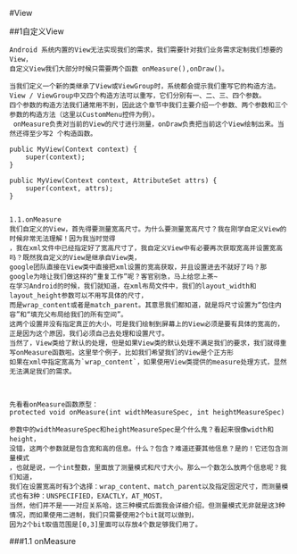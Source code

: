 #View

##1自定义View
	
	Android 系统内置的View无法实现我们的需求，我们需要针对我们业务需求定制我们想要的View，
	自定义View我们大部分时候只需要两个函数 onMeasure(),onDraw()。

	当我们定义一个新的类继承了View或ViewGroup时，系统都会提示我们重写它的构造方法。View / ViewGroup中又四个构造方法可以重写，它们分别有一、二、三、四个参数。
	四个参数的构造方法我们通常用不到，因此这个章节中我们主要介绍一个参数、两个参数和三个参数的构造方法（这里以CustomMenu控件为例）。
	 onMeasure负责对当前的View的尺寸进行测量，onDraw负责把当前这个View绘制出来。当然还得至少写2 个构造函数。

	public MyView(Context context) {
        super(context);
    }

    public MyView(Context context, AttributeSet attrs) {
        super(context, attrs); 
    }


    1.1.onMeasure
    我们自定义的View，首先得要测量宽高尺寸。为什么要测量宽高尺寸？我在刚学自定义View的时候非常无法理解！因为我当时觉得
    ，我在xml文件中已经指定好了宽高尺寸了，我自定义View中有必要再次获取宽高并设置宽高吗？既然我自定义的View是继承自View类，
    google团队直接在View类中直接把xml设置的宽高获取，并且设置进去不就好了吗？那google为啥让我们做这样的“重复工作”呢？客官别急，马上给您上茶~
    在学习Android的时候，我们就知道，在xml布局文件中，我们的layout_width和layout_height参数可以不用写具体的尺寸，
    而是wrap_content或者是match_parent。其意思我们都知道，就是将尺寸设置为“包住内容”和“填充父布局给我们的所有空间”。
    这两个设置并没有指定真正的大小，可是我们绘制到屏幕上的View必须是要有具体的宽高的，正是因为这个原因，我们必须自己去处理和设置尺寸。
    当然了，View类给了默认的处理，但是如果View类的默认处理不满足我们的要求，我们就得重写onMeasure函数啦。这里举个例子，比如我们希望我们的View是个正方形
    如果在xml中指定宽高为`wrap_content`，如果使用View类提供的measure处理方式，显然无法满足我们的需求。



    先看看onMeasure函数原型：
    protected void onMeasure(int widthMeasureSpec, int heightMeasureSpec)

    参数中的widthMeasureSpec和heightMeasureSpec是个什么鬼？看起来很像width和height，
    没错，这两个参数就是包含宽和高的信息。什么？包含？难道还要其他信息？是的！它还包含测量模式
    ，也就是说，一个int整数，里面放了测量模式和尺寸大小。那么一个数怎么放两个信息呢？我们知道，
    我们在设置宽高时有3个选择：wrap_content、match_parent以及指定固定尺寸，而测量模式也有3种：UNSPECIFIED，EXACTLY，AT_MOST，
    当然，他们并不是一一对应关系哈，这三种模式后面我会详细介绍，但测量模式无非就是这3种情况，而如果使用二进制，我们只需要使用2个bit就可以做到，
    因为2个bit取值范围是[0,3]里面可以存放4个数足够我们用了。

###1.1 onMeasure
